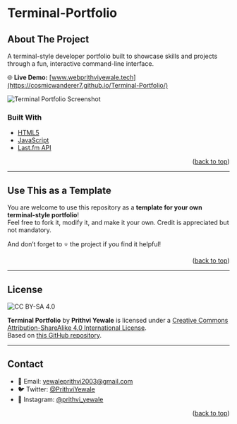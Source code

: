 # Terminal-Portfolio

## About The Project
A terminal-style developer portfolio built to showcase skills and projects through a fun, interactive command-line interface.

🌐 **Live Demo:** [www.webprithviyewale.tech](https://cosmicwanderer7.github.io/Terminal-Portfolio/)

![Terminal Portfolio Screenshot](https://github.com/user-attachments/assets/2934484b-76cb-4e54-97e7-50bf7edc07de)

### Built With
- [HTML5](https://developer.mozilla.org/en-US/docs/Web/HTML)
- [JavaScript](https://developer.mozilla.org/en-US/docs/Web/JavaScript)
- [Last.fm API](https://www.last.fm/api)

<p align="right">(<a href="#about-the-project">back to top</a>)</p>

---

## Use This as a Template

You are welcome to use this repository as a **template for your own terminal-style portfolio**!  
Feel free to fork it, modify it, and make it your own. Credit is appreciated but not mandatory.

And don’t forget to ⭐ the project if you find it helpful!

<p align="right">(<a href="#about-the-project">back to top</a>)</p>

---

## License

![CC BY-SA 4.0](https://user-images.githubusercontent.com/65147258/209966249-88275ba5-75a3-4a4e-af1c-7d861c5cf838.png)

**Terminal Portfolio** by **Prithvi Yewale** is licensed under a [Creative Commons Attribution-ShareAlike 4.0 International License](https://creativecommons.org/licenses/by-sa/4.0/).  
Based on [this GitHub repository](https://github.com/cosmicwanderer7/portfolio).

---

## Contact

- 📧 Email: [yewaleprithvi2003@gmail.com](mailto:yewaleprithvi2003@gmail.com)  
- 🐦 Twitter: [@PrithviYewale](https://twitter.com/PrithviYewale)  
- 📸 Instagram: [@prithvi_yewale](https://www.instagram.com/prithvi_yewale)

<p align="right">(<a href="#about-the-project">back to top</a>)</p>
